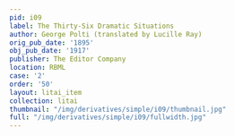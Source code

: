 ```yaml
---
pid: i09
label: The Thirty-Six Dramatic Situations
author: George Polti (translated by Lucille Ray)
orig_pub_date: '1895'
obj_pub_date: '1917'
publisher: The Editor Company
location: RBML
case: '2'
order: '50'
layout: litai_item
collection: litai
thumbnail: "/img/derivatives/simple/i09/thumbnail.jpg"
full: "/img/derivatives/simple/i09/fullwidth.jpg"
---
```

